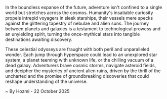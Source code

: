 
In the boundless expanse of the future, adventure isn't confined to a single world but stretches across the cosmos. Humanity's insatiable curiosity propels intrepid voyagers in sleek starships, their vessels mere specks against the glittering tapestry of nebulae and alien suns. The journey between planets and galaxies is a testament to technological prowess and an unyielding spirit, turning the once-mythical stars into tangible destinations awaiting discovery.

These celestial odysseys are fraught with both peril and unparalleled wonder. Each jump through hyperspace could lead to an unexplored star system, a planet teeming with unknown life, or the chilling vacuum of a dead galaxy. Adventurers brave cosmic storms, navigate asteroid fields, and decipher the mysteries of ancient alien ruins, driven by the thrill of the uncharted and the promise of groundbreaking discoveries that could reshape understanding of the universe.

~ By Hozmi - 22 October 2025
